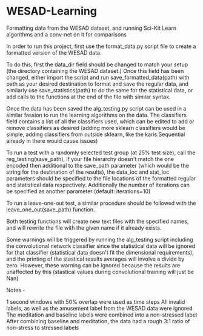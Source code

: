 # WESAD-Learning
Formatting data from the WESAD dataset, and running Sci-Kit Learn algorithms and a conv-net on it for comparisons

In order to run this project, first use the format_data.py script file to create a formatted version of the WESAD data.

  To do this, first the data_dir field should be changed to match your setup (the directory containing the WESAD dataset.)
  Once this field has been changed, either import the script and run save_formatted_data(path) with path as your desired destination to format
  and save the regular data, and similarly use save_statistics(path) to do the same for the statistical data,
  or add calls to the functions at the end of the file with similar syntax.
  
Once the data has been saved the alg_testing.py script can be used in a similar fassion to run the learning algorithms on the data. 
  The classifiers field contains a list of all the classifiers used, which can be edited to add or remove classifiers as desired 
    (adding more sklearn classifiers would be simple, adding classifiers from outside sklearn, like the karis.Sequential already in there would cause issues)
    
  To run a test with a randomly selected test group (at 25% test size), call the reg_testing(save_path), if your file hierarchy doesn't match the one encoded
  then additional to the save_path parameter (which would be the string for the destination of the results), the data_loc and stat_loc parameters
  should be specified to the file locations of the formatted regular and statistical data respectively.
  Additionally the number of iterations can be specified as another parameter (default: iterations=10)
  
  To run a leave-one-out test, a similar procedure should be followed with the leave_one_out(save_path) function.
  
  Both testing functions will create new text files with the specified names, and will rewrite the file with the given name if it already exists.
  
  Some warnings will be triggered by running the alg_testing script including the convolutional network classifier since the statistical data will 
  be ignored for that classifier (statistical data doesn't fit the dimensional requirements), and the printing of the stastical results averages
  will involve a divide by zero. However, these warning can be ignored because the results are unaffected by this (stastical values during convolutional
  training will just be Nan)
  
  Notes -
    
  1 second windows with 50% overlap were used as time steps
  All invalid labels, as well as the amusement label from the WESAD data were ignored
  The meditation and baseline labels were combined into a non-stressed label
  After combining baseline and meditation, the data had a rough 3:1 ratio of non-stress to stressed labels
